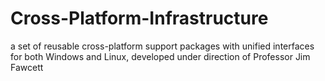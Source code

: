 # Cross-Platform-Infrastructure
a set of reusable cross-platform support packages with unified interfaces for both Windows and Linux, developed under direction of Professor Jim Fawcett
